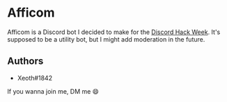 # Afficom

Afficom is a Discord bot I decided to make for the [Discord Hack Week](https://discord.gg/hackweek). It's supposed to be a utility bot, but I might add moderation in the future.

## Authors
- Xeoth#1842

If you wanna join me, DM me 😄
